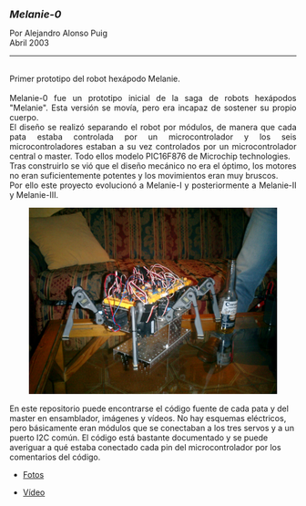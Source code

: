 
<html>

<head>
<meta http-equiv="Content-Language" content="es">
<meta name="GENERATOR" content="Microsoft FrontPage 4.0">
<meta name="ProgId" content="FrontPage.Editor.Document">
</head>

<font size="4"><b><i>Melanie-0&nbsp;</i></b></font>
      <p>Por Alejandro Alonso Puig<br>
      Abril 2003<br>
 
<hr>
<p align="justify"><br>
Primer prototipo del robot hexápodo Melanie.<br><br>
Melanie-0 fue un prototipo inicial de la saga de robots hexápodos "Melanie". Esta versión se movía, pero era incapaz de sostener su propio cuerpo.<br>
 El diseño se realizó separando el robot por módulos, de manera que cada pata estaba controlada por un microcontrolador y los seis microcontroladores estaban a su vez controlados por un microcontrolador central o master. Todo ellos modelo PIC16F876 de Microchip technologies.<br>
 Tras construirlo se vió que el diseño mecánico no era el óptimo, los motores no eran suficientemente potentes y los movimientos eran muy bruscos.<br>
 Por ello este proyecto evolucionó a Melanie-I y posteriormente a Melanie-II y Melanie-III.

 <p align="center"><img border="0" src="Media\CIMG0032.JPG" width="436" ></p>

En este repositorio puede encontrarse el código fuente de cada pata y del master en ensamblador, imágenes y vídeos. No hay esquemas eléctricos, pero básicamente eran módulos que se conectaban a los tres servos y a un puerto I2C común. El código está bastante documentado y se puede averiguar a qué estaba conectado cada pin del microcontrolador por los comentarios del código.<br>

<ul>
  <li><p align="justify"><a href="Media">Fotos</a></li>
  <li><p align="justify"><a href="Media\melanie.avi">Vídeo</a></li>
</ul>


</body>

</html>
